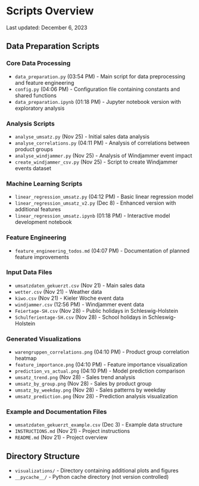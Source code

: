 # Scripts Overview

Last updated: December 6, 2023

## Data Preparation Scripts

### Core Data Processing
- `data_preparation.py` (03:54 PM) - Main script for data preprocessing and feature engineering
- `config.py` (04:06 PM) - Configuration file containing constants and shared functions
- `data_preparation.ipynb` (01:18 PM) - Jupyter notebook version with exploratory analysis

### Analysis Scripts
- `analyse_umsatz.py` (Nov 25) - Initial sales data analysis
- `analyse_correlations.py` (04:11 PM) - Analysis of correlations between product groups
- `analyse_windjammer.py` (Nov 25) - Analysis of Windjammer event impact
- `create_windjammer_csv.py` (Nov 25) - Script to create Windjammer events dataset

### Machine Learning Scripts
- `linear_regression_umsatz.py` (04:12 PM) - Basic linear regression model
- `linear_regression_umsatz_v2.py` (Dec 8) - Enhanced version with additional features
- `linear_regression_umsatz.ipynb` (01:18 PM) - Interactive model development notebook

### Feature Engineering
- `feature_engineering_todos.md` (04:07 PM) - Documentation of planned feature improvements

### Input Data Files
- `umsatzdaten_gekuerzt.csv` (Nov 21) - Main sales data
- `wetter.csv` (Nov 21) - Weather data
- `kiwo.csv` (Nov 21) - Kieler Woche event data
- `windjammer.csv` (12:56 PM) - Windjammer event data
- `Feiertage-SH.csv` (Nov 28) - Public holidays in Schleswig-Holstein
- `Schulferientage-SH.csv` (Nov 28) - School holidays in Schleswig-Holstein

### Generated Visualizations
- `warengruppen_correlations.png` (04:10 PM) - Product group correlation heatmap
- `feature_importance.png` (04:10 PM) - Feature importance visualization
- `prediction_vs_actual.png` (04:10 PM) - Model prediction comparison
- `umsatz_trend.png` (Nov 28) - Sales trend analysis
- `umsatz_by_group.png` (Nov 28) - Sales by product group
- `umsatz_by_weekday.png` (Nov 28) - Sales patterns by weekday
- `umsatz_prediction.png` (Nov 28) - Prediction analysis visualization

### Example and Documentation Files
- `umsatzdaten_gekuerzt_example.csv` (Dec 3) - Example data structure
- `INSTRUCTIONS.md` (Nov 21) - Project instructions
- `README.md` (Nov 21) - Project overview

## Directory Structure
- `visualizations/` - Directory containing additional plots and figures
- `__pycache__/` - Python cache directory (not version controlled)